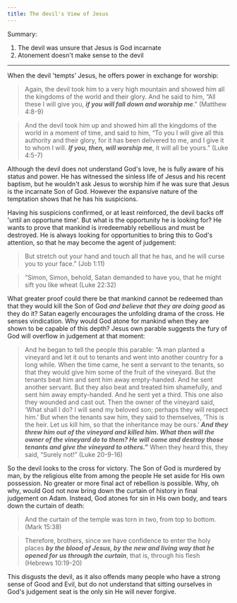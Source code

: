 ```yaml
---
title: The devil's View of Jesus
--- 
```


Summary:

1. The devil was unsure that Jesus is God incarnate
2. Atonement doesn't make sense to the devil

---

When the devil 'tempts' Jesus, he offers power in exchange for worship:

> Again, the devil took him to a very high mountain and showed him all the kingdoms of the world and their glory. And he said to him, “All these I will give you, ***if you will fall down and worship me***.” (Matthew 4:8-9)


> And the devil took him up and showed him all the kingdoms of the world in a moment of time, and said to him, “To you I will give all this authority and their glory, for it has been delivered to me, and I give it to whom I will. ***If you, then, will worship me***, it will all be yours.” (Luke 4:5-7)

Although the devil does not understand God's love, he is fully aware of his status and power. He has witnessed the sinless life of Jesus and his recent baptism, but he wouldn't ask Jesus to worship him if he was sure that Jesus is the incarnate Son of God. However the expansive nature of the temptation shows that he has his suspicions.

Having his suspicions confirmed, or at least reinforced, the devil backs off 'until an opportune time'. But what is the opportunity he is looking for? He wants to prove that mankind is irredeemably rebellious and must be destroyed. He is always looking for opportunities to bring this to God's attention, so that he may become the agent of judgement:

> But stretch out your hand and touch all that he has, and he will curse you to your face.” (Job 1:11)

> “Simon, Simon, behold, Satan demanded to have you, that he might sift you like wheat (Luke 22:32)

What greater proof could there be that mankind cannot be redeemed than that they would kill the Son of God *and believe that they are doing good* as they do it? Satan eagerly encourages the unfolding drama of the cross. He senses vindication. Why would God atone for mankind when they are shown to be capable of this depth? Jesus own parable suggests the fury of God will overflow in judgement at that moment:

> And he began to tell the people this parable: “A man planted a vineyard and let it out to tenants and went into another country for a long while. When the time came, he sent a servant to the tenants, so that they would give him some of the fruit of the vineyard. But the tenants beat him and sent him away empty-handed. And he sent another servant. But they also beat and treated him shamefully, and sent him away empty-handed. And he sent yet a third. This one also they wounded and cast out. Then the owner of the vineyard said, ‘What shall I do? I will send my beloved son; perhaps they will respect him.’ But when the tenants saw him, they said to themselves, ‘This is the heir. Let us kill him, so that the inheritance may be ours.’ ***And they threw him out of the vineyard and killed him. What then will the owner of the vineyard do to them? He will come and destroy those tenants and give the vineyard to others.”*** When they heard this, they said, “Surely not!” (Luke 20-9-16)

So the devil looks to the cross for victory. The Son of God is murdered by man, by the religious elite from among the people He set aside for His own possession. No greater or more final act of rebellion is possible. Why, oh why, would God not now bring down the curtain of history in final judgement on Adam. Instead, God atones for sin in His own body, and tears down the curtain of death:

> And the curtain of the temple was torn in two, from top to bottom. (Mark 15:38)

> Therefore, brothers, since we have confidence to enter the holy places ***by the blood of Jesus, by the new and living way that he opened for us through the curtain***, that is, through his flesh (Hebrews 10:19-20)

This disgusts the devil, as it also offends many people who have a strong sense of Good and Evil, but do not understand that sitting ourselves in God's judgement seat is the only sin He will never forgive.
